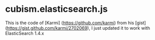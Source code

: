 # cubism.elasticsearch.js

This is the code of [Karmi] (https://github.com/karmi) from his [gist] (https://gist.github.com/karmi/2702069), I just updated it to work with ElasticSearch 1.4.x